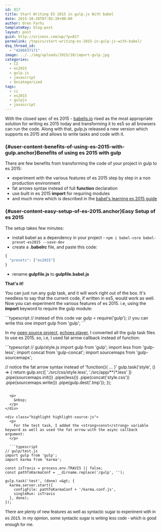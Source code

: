```yaml
---
id: 817
title: Start Writing ES 2015 in gulp.js With babel
date: 2015-10-28T07:02:28+00:00
author: Oren Farhi 
templateKey: blog-post
layout: post
guid: http://orizens.com/wp/?p=817
permalink: /topics/start-writing-es-2015-in-gulp-js-with-babel/
dsq_thread_id:
  - "4266637171"
image: ../../img/uploads/2015/10/import-gulp.jpg
categories:
  - CI
  - es2015
  - gulp.js
  - javascript
  - Uncategorized
tags:
  - ci
  - es2015
  - gulpjs
  - javascript
---
```

With the closed spec of es 2015 - <a href="http://babeljs.io" target="_blank">babeljs.io</a> rised as the most appropriate solution for writing es 2015 today and transforming it to es5 so all browsers can run the code. Along with that, gulp.js released a new version which supports es 2015 and allows to write tasks and code with it.<!--more-->

### [](https://github.com/tikalk/tikal_jekyll_website/blob/6d4ea9bfc31332767f752f972c71523954a39a33/_posts/2015-10-27-how-to-write-es-2015-for-gulp-js-today-with-babel.md#benefits-of-using-es-2015-with-gulp){#user-content-benefits-of-using-es-2015-with-gulp.anchor}Benefits of using es 2015 with gulp

There are few benefits from transforming the code of your project in gulp to es 2015:

  * experiment with the various features of es 2015 step by step in a non production environment
  * fat arrows syntax instead of full **function** declaration
  * use built in es 2015 **import** for requiring modules
  * and much more which is described in the <a href="https://babeljs.io/docs/learn-es2015/" target="_blank">babel's learning es 2015 guide</a>

### [](https://github.com/tikalk/tikal_jekyll_website/blob/6d4ea9bfc31332767f752f972c71523954a39a33/_posts/2015-10-27-how-to-write-es-2015-for-gulp-js-today-with-babel.md#easy-setup-of-es-2015){#user-content-easy-setup-of-es-2015.anchor}Easy Setup of es 2015

The setup takes few minutes:

  * install babel as a dependency in your project - `npm i babel-core babel-preset-es2015 --save-dev`
  * create a **.babelrc** file, and paste this code:

```typescript
{
  "presets": ["es2015"]
}
```

  * rename **gulpfile.js** to **gulpfile.babel.js**

**That's it!**

You can just run any gulp task, and it will work right out of the box. It's needless to say that the current code, if written in es5, would work as well. Now you can experiment the various features of es 2015. i.e, using the **import** keyword to require the gulp module:

<div class="highlight highlight-source-js">
  ```typescript
// instead of this code
var gulp = require('gulp');
// you can write this one
import gulp from 'gulp';
```
</div>

In my <a href="http://github.com/orizens/echoes" target="_blank">open source project</a>, <a href="http://echotu.be" target="_blank">echoes player</a>, I converted all the gulp task files to use es 2015. so, i.e, I used fat arrow callback instead of function:

<div class="highlight highlight-source-js">
  ```typescript
// gulp/style.js
import gulp from 'gulp';
import less from 'gulp-less';
import concat from 'gulp-concat';
import sourcemaps from 'gulp-sourcemaps';

// notice the fat arrow syntax instead of 'function(){ ... }'
gulp.task('style', () =&gt; {
  return gulp.src([
      './src/css/style.less',
      './src/app/**/*.less'
    ])
    .pipe(sourcemaps.init())
    .pipe(less())
    .pipe(concat('style.css'))
    .pipe(sourcemaps.write())
    .pipe(gulp.dest('.tmp'));
});
```
  
  <p>
    &nbsp;
  </p>
</div>

<div class="highlight highlight-source-js">
  <p>
    For the test task, I added the <strong>const</strong> variable keyword as well as used the fat arrow with the async callback argument:
  </p>
  
  ```typescript
// gulp/test.js
import gulp from 'gulp';
import karma from 'karma';

const isTravis = process.env.TRAVIS || false;
const pathToKarmaConf = __dirname.replace('/gulp', '');

gulp.task('test', (done) =&gt; {
  karma.server.start({
    configFile: pathToKarmaConf + '/karma.conf.js',
    singleRun: isTravis
  }, done);
});
```
  
  <p>
    <span style="font-family: Raleway, Arial, Helvetica, sans-serif; font-size: 1em; line-height: 1.5; background-color: #ffffff;">There are plenty of new features as well as syntactic sugar to experiment with in es 2015. In my opinion, some syntactic sugar is writing less code - which is good enough for me.</span>
  </p>
</div>